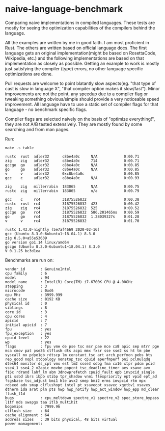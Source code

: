 # naive-language-benchmark

Comparing naive implementations in compiled languages. These tests are mostly for seeing the optimization capabilities of the compilers behind the language.

All the examples are written by me in good faith. I am most proficient in Rust. The others are written based on official language docs.
The first language gets an original implementation(might be based on RosettaCode, Wikipedia, etc.) and the following implementations
are based on that implementation as closely as possible. Getting an example to work is mostly just satisfying the compiler (type) errors, no other language
specific optimizations are done.

Pull requests are welcome to point blatantly slow aspects(eg. "that type of cast is slow in language X", "that compiler option makes it slow/fast"). Minor improvements
are not the point, any speedup due to a compiler flag or tweaking something obvious/simple should provide a very noticeable speed improvement.
All language have to use a static set of compiler flags for that language - no benchmark specific flags.

Compiler flags are selected naively on the basis of "optimize everything!", they are not A/B tested extensively. They are mostly found by some searching and from man pages.

Run:
```
make -s table
```

```
rustc  rust  adler32      c8be4a0c     N/A            0:00.71 
zig    zig   adler32      c8be4a0c     714            0:00.71 
gccgo  go    adler32      c8be4a0c     N/A            0:00.85 
go     go    adler32      c8be4a0c     N/A            0:00.85 
v      v     adler32      0xc8be4a0c                  0:00.85 
gcc    c     adler32      c8be4a0c     N/A            0:00.93 

zig    zig   millerrabin  183065       N/A            0:00.75 
rustc  zig   millerrabin  183065       n/a            0:00.79 

gcc    c     rc4          31875526832                 0:00.38 
rustc  rust  rc4          31875526832  423            0:00.42 
zig    zig   rc4          31875526832  525            0:00.52 
gccgo  go    rc4          31875526832  586.201465ms   0:00.59 
go     go    rc4          31875526832  1.28039327s    0:01.28 
v      v     rc4          31875526832                 0:01.70 
```
```
rustc 1.43.0-nightly (5e7af4669 2020-02-16)
gcc (Ubuntu 8.3.0-6ubuntu1~18.04.1) 8.3.0
zig 0.5.0+a55e53639
go version go1.14 linux/amd64
gccgo (Ubuntu 8.3.0-6ubuntu1~18.04.1) 8.3.0
V 0.1.25 bc3d1ea
```

Benchmarks are run on:
```
vendor_id       : GenuineIntel
cpu family      : 6
model           : 94
model name      : Intel(R) Core(TM) i7-6700K CPU @ 4.00GHz
stepping        : 3
microcode       : 0xd6
cpu MHz         : 3999.999
cache size      : 8192 KB
physical id     : 0
siblings        : 8
core id         : 3
cpu cores       : 4
apicid          : 7
initial apicid  : 7
fpu             : yes
fpu_exception   : yes
cpuid level     : 22
wp              : yes
flags           : fpu vme de pse tsc msr pae mce cx8 apic sep mtrr pge mca cmov pat pse36 clflush dts acpi mmx fxsr sse sse2 ss ht tm pbe syscall nx pdpe1gb rdtscp lm constant_tsc art arch_perfmon pebs bts rep_good nopl xtopology nonstop_tsc cpuid aperfmperf pni pclmulqdq dtes64 monitor ds_cpl vmx est tm2 ssse3 sdbg fma cx16 xtpr pdcm pcid sse4_1 sse4_2 x2apic movbe popcnt tsc_deadline_timer aes xsave avx f16c rdrand lahf_lm abm 3dnowprefetch cpuid_fault epb invpcid_single
pti ssbd ibrs ibpb stibp tpr_shadow vnmi flexpriority ept vpid ept_ad fsgsbase tsc_adjust bmi1 hle avx2 smep bmi2 erms invpcid rtm mpx rdseed adx smap clflushopt intel_pt xsaveopt xsavec xgetbv1 xsaves dtherm ida arat pln pts hwp hwp_notify hwp_act_window hwp_epp md_clear flush_l1d
bugs            : cpu_meltdown spectre_v1 spectre_v2 spec_store_bypass l1tf mds swapgs taa itlb_multihit
bogomips        : 7999.96
clflush size    : 64
cache_alignment : 64
address sizes   : 39 bits physical, 48 bits virtual
power management:
```
